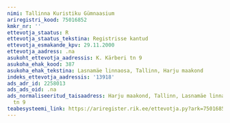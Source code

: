 ```yaml
---
nimi: Tallinna Kuristiku Gümnaasium
ariregistri_kood: 75016852
kmkr_nr: ''
ettevotja_staatus: R
ettevotja_staatus_tekstina: Registrisse kantud
ettevotja_esmakande_kpv: 29.11.2000
ettevotja_aadress: .na
asukoht_ettevotja_aadressis: K. Kärberi tn 9
asukoha_ehak_kood: 387
asukoha_ehak_tekstina: Lasnamäe linnaosa, Tallinn, Harju maakond
indeks_ettevotja_aadressis: '13918'
ads_adr_id: 2258013
ads_ads_oid: .na
ads_normaliseeritud_taisaadress: Harju maakond, Tallinn, Lasnamäe linnaosa, K. Kärberi
  tn 9
teabesysteemi_link: https://ariregister.rik.ee/ettevotja.py?ark=75016852&ref=rekvisiidid
---
```

